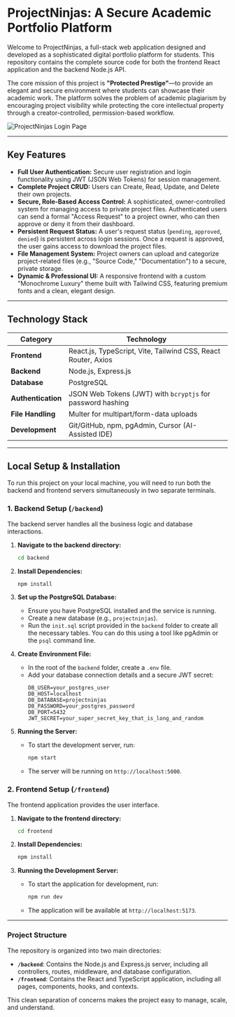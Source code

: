 # ProjectNinjas: A Secure Academic Portfolio Platform

Welcome to ProjectNinjas, a full-stack web application designed and developed as a sophisticated digital portfolio platform for students. This repository contains the complete source code for both the frontend React application and the backend Node.js API.

The core mission of this project is **"Protected Prestige"**—to provide an elegant and secure environment where students can showcase their academic work. The platform solves the problem of academic plagiarism by encouraging project visibility while protecting the core intellectual property through a creator-controlled, permission-based workflow.

![ProjectNinjas Login Page](https://i.imgur.com/gKj2V0Y.png)

---

## Key Features

-   **Full User Authentication:** Secure user registration and login functionality using JWT (JSON Web Tokens) for session management.
-   **Complete Project CRUD:** Users can Create, Read, Update, and Delete their own projects.
-   **Secure, Role-Based Access Control:** A sophisticated, owner-controlled system for managing access to private project files. Authenticated users can send a formal "Access Request" to a project owner, who can then approve or deny it from their dashboard.
-   **Persistent Request Status:** A user's request status (`pending`, `approved`, `denied`) is persistent across login sessions. Once a request is approved, the user gains access to download the project files.
-   **File Management System:** Project owners can upload and categorize project-related files (e.g., "Source Code," "Documentation") to a secure, private storage.
-   **Dynamic & Professional UI:** A responsive frontend with a custom "Monochrome Luxury" theme built with Tailwind CSS, featuring premium fonts and a clean, elegant design.

---

## Technology Stack

| Category             | Technology                                                                          |
| -------------------- | ----------------------------------------------------------------------------------- |
| **Frontend** | React.js, TypeScript, Vite, Tailwind CSS, React Router, Axios                       |
| **Backend** | Node.js, Express.js                                                                 |
| **Database** | PostgreSQL                                                                          |
| **Authentication** | JSON Web Tokens (JWT) with `bcryptjs` for password hashing                          |
| **File Handling** | Multer for multipart/form-data uploads                                              |
| **Development** | Git/GitHub, npm, pgAdmin, Cursor (AI-Assisted IDE)                                  |

---

## Local Setup & Installation

To run this project on your local machine, you will need to run both the backend and frontend servers simultaneously in two separate terminals.

### 1. Backend Setup (`/backend`)

The backend server handles all the business logic and database interactions.

1.  **Navigate to the backend directory:**
    ```bash
    cd backend
    ```

2.  **Install Dependencies:**
    ```bash
    npm install
    ```

3.  **Set up the PostgreSQL Database:**
    - Ensure you have PostgreSQL installed and the service is running.
    - Create a new database (e.g., `projectninjas`).
    - Run the `init.sql` script provided in the `backend` folder to create all the necessary tables. You can do this using a tool like pgAdmin or the `psql` command line.

4.  **Create Environment File:**
    - In the root of the `backend` folder, create a `.env` file.
    - Add your database connection details and a secure JWT secret:
      ```env
      DB_USER=your_postgres_user
      DB_HOST=localhost
      DB_DATABASE=projectninjas
      DB_PASSWORD=your_postgres_password
      DB_PORT=5432
      JWT_SECRET=your_super_secret_key_that_is_long_and_random
      ```

5.  **Running the Server:**
    - To start the development server, run:
      ```bash
      npm start
      ```
    - The server will be running on `http://localhost:5000`.

### 2. Frontend Setup (`/frontend`)

The frontend application provides the user interface.

1.  **Navigate to the frontend directory:**
    ```bash
    cd frontend
    ```

2.  **Install Dependencies:**
    ```bash
    npm install
    ```

3.  **Running the Development Server:**
    - To start the application for development, run:
      ```bash
      npm run dev
      ```
    - The application will be available at `http://localhost:5173`.

---

### Project Structure

The repository is organized into two main directories:

-   **`/backend`**: Contains the Node.js and Express.js server, including all controllers, routes, middleware, and database configuration.
-   **`/frontend`**: Contains the React and TypeScript application, including all pages, components, hooks, and contexts.

This clean separation of concerns makes the project easy to manage, scale, and understand.
